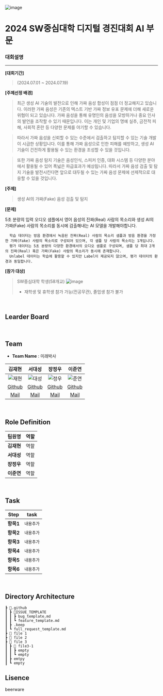 ![image](https://github.com/finn-sharp/sw_digital_competition_ai/assets/105933273/ab09fa39-4bf7-420d-aa57-a01b321750e3)
# 2024 SW중심대학 디지털 경진대회 AI 부문 
<aside>
 
 ### 대회설명
 ---
 **[대회기간]**
 > (2024.07.01 ~ 2024.07.19)
 
 **[주제선정 배경]**
  
>   최근 생성 AI 기술의 발전으로 인해 가짜 음성 합성이 점점 더 정교해지고 있습니다. 이러한 가짜 음성은 기존의 텍스트 기반 가짜 정보 유포 문제에 더해 새로운 위협이 되고 있습니다. 가짜 음성을 통해 유명인의 음성을 모방하거나 중요 인사의 발언을 조작할 수 있기 때문입니다. 이는 개인 및 기업의 명예 실추, 금전적 피해, 사회적 혼란 등 다양한 문제를 야기할 수 있습니다.
  
>   따라서 가짜 음성을 신뢰할 수 있는 수준에서 검출하고 탐지할 수 있는 기술 개발이 시급한 상황입니다. 이를 통해 가짜 음성으로 인한 피해를 예방하고, 생성 AI 기술이 건전하게 활용될 수 있는 환경을 조성할 수 있을 것입니다.
  
>   또한 가짜 음성 탐지 기술은 음성인식, 스피커 인증, 대화 시스템 등 다양한 분야에서 활용될 수 있어 폭넓은 파급효과가 예상됩니다. 따라서 가짜 음성 검출 및 탐지 기술을 발전시킨다면 앞으로 대두될 수 있는 가짜 음성 문제에 선제적으로 대응할 수 있을 것입니다.
  
  
  **[주제]**
  
  > 생성 AI의 가짜(Fake) 음성 검출 및 탐지
  
  
  **[문제]**
  
  5초 분량의 입력 오디오 샘플에서 영어 음성의 진짜(Real) 사람의 목소리와 생성 AI의 가짜(Fake) 사람의 목소리를 동시에 검출해내는 AI 모델을 개발해야합니다.
  
      학습 데이터는 방음 환경에서 녹음된 진짜(Real) 사람의 목소리 샘플과 방음 환경을 가정한 가짜(Fake) 사람의 목소리로 구성되어 있으며, 각 샘플 당 사람의 목소리는 1개입니다.
      평가 데이터는 5초 분량의 다양한 환경에서의 오디오 샘플로 구성되며, 샘플 당 최대 2개의 진짜(Real) 혹은 가짜(Fake) 사람의 목소리가 동시에 존재합니다.
      Unlabel 데이터는 학습에 활용할 수 있지만 Label이 제공되지 않으며, 평가 데이터의 환경과 동일합니다.
  
  
  **[참가 대상]**
  
  > SW중심대학 학생(58개교)
  > ![image](https://github.com/finn-sharp/sw_digital_competition_ai/assets/105933273/05b73d25-2893-4855-a353-2fa5c2a04ad3)
  > * 재학생 및 휴학생 참가 가능(전공무관), 졸업생 참가 불가
  
</aside>

<br>

## Learder Board

<br>

## Team

* **Team Name** : 미래박사

|김재현|서대성|장정우|이준연|
|:--:|:--:|:--:|:--:|
|![재현](http://www.naver.com)|![대성](http://www.naver.com)|![정우](http://www.naver.com)|![준연](http://www.naver.com)|
|[Github](https://github.com/finn-sharp)|[Github](http://www.naver.com)|[Github](http://www.naver.com)|[Github](http://www.naver.com)|
|[Mail](penguin-klg@jnu.ac.kr)|[Mail](xxxx@gmail.com)|[Mail](xxxx@gmail.com)|[Mail](xxxx@gmail.com)|

<br>

## Role Definition
| 팀원명 | 역할 |
| --- | --- |
| **김재현** | 역할 | 
| **서대성** | 역할 | 
| **장정우** | 역할 | 
| **이준연** | 역할 | 
<br>

## Task

|**Step**|**task**|
|:--:|--|
|**항목1**|`내용추가`|
|**항목2**|`내용추가`|
|**항목3**|`내용추가`|
|**항목4**|`내용추가`|
|**항목5**|`내용추가`|
|**항목6**|`내용추가`|
<br>

## Directory Architecture
```
┣ 📂.github
┃ ┣ 📂ISSUE_TEMPLATE
┃ ┃ ┣ bug_template.md
┃ ┃ ┗ feature_template.md
┃ ┣ .keep
┃ ┗ full_request_template.md
┣ 📂 file 1
┣ 📂 file 2
┣ 📂 file 3
┃ ┣ 📂 file3-1
┃ ┃ ┣ empty
┃ ┃ ┗ empty
┃ ┣ emtpy
┃ ┗ empty
```

## **Lisence**
beerware
